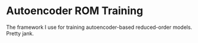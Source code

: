 # Autoencoder ROM Training

The framework I use for training autoencoder-based reduced-order models. Pretty jank.
